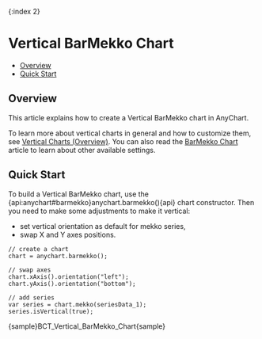 {:index 2}
# Vertical BarMekko Chart

* [Overview](#overview)
* [Quick Start](#quick_start)

## Overview

This article explains how to create a Vertical BarMekko chart in AnyChart.

To learn more about vertical charts in general and how to customize them, see [Vertical Charts (Overview)](Overview). You can also read the [BarMekko Chart](../Marimekko_Chart/BarMekko_Chart) article to learn about other available settings.

## Quick Start

To build a Vertical BarMekko chart, use the {api:anychart#barmekko}anychart.barmekko(){api} chart constructor. Then you need to make some adjustments to make it vertical:
- set vertical orientation as default for mekko series,
- swap X and Y axes positions.

```
// create a chart
chart = anychart.barmekko();

// swap axes
chart.xAxis().orientation("left");
chart.yAxis().orientation("bottom");    

// add series
var series = chart.mekko(seriesData_1);
series.isVertical(true);
```

{sample}BCT\_Vertical\_BarMekko\_Chart{sample}